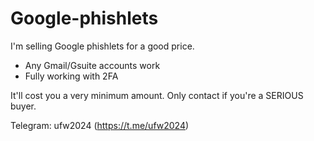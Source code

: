# Google-phishlets

I'm selling Google phishlets for a good price. 

 + Any Gmail/Gsuite accounts work
 + Fully working with 2FA

It'll cost you a very minimum amount. 
Only contact if you're a SERIOUS buyer. 

Telegram: ufw2024
(https://t.me/ufw2024)

